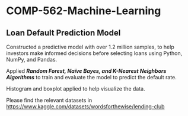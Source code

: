 # COMP-562-Machine-Learning

## Loan Default Prediction Model

Constructed a predictive model with over 1.2 million samples, to help investors make informed decisions before selecting loans using Python, NumPy, and Pandas.

Applied **_Random Forest, Naïve Bayes, and K-Nearest Neighbors Algorithms_** to train and evaluate the model to predict the default rate.

Histogram and boxplot applied to help visualize the data.

Please find the relevant datasets in https://www.kaggle.com/datasets/wordsforthewise/lending-club
